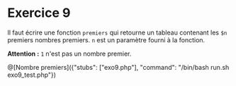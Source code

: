 # Exercice 9

Il faut écrire une fonction `premiers` qui retourne un tableau contenant les `$n` premiers nombres premiers. `n` est un paramètre fourni à la fonction.

**Attention :** `1` n'est pas un nombre premier.

@[Nombre premiers]({"stubs": ["exo9.php"], "command": "/bin/bash run.sh exo9_test.php"})

